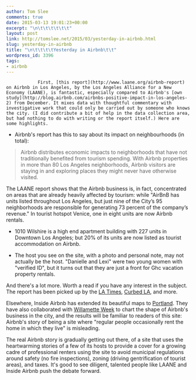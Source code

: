 ```yaml
---
author: Tom Slee
comments: true
date: 2015-03-13 19:01:23+00:00
excerpt: "\n\t\t\t\t\t\t"
layout: post
link: http://tomslee.net/2015/03/yesterday-in-airbnb.html
slug: yesterday-in-airbnb
title: "\n\t\t\t\tYesterday in Airbnb\t\t"
wordpress_id: 3396
tags:
- airbnb
---
```



				First, [this report](http://www.laane.org/airbnb-report) on Airbnb in Los Angeles, by the Los Angeles Alliance for a New Economy (LAANE), is fantastic, especially compared to Airbnb's [own study](http://blog.airbnb.com/airbnbs-positive-impact-in-los-angeles-2) from December. It mixes data with thoughtful commentary with investigative work that could only be carried out by someone who knows the city. (I did contribute a bit of help in the data collection area, but had nothing to do with writing or the report itself.) Here are some highlights.



	
  * Airbnb's report has this to say about its impact on neighbourhoods (in total):




<blockquote>Airbnb distributes economic impacts to neighborhoods that have not traditionally benefited from tourism spending. With Airbnb properties in more than 80 Los Angeles neighborhoods, Airbnb visitors are staying in and exploring places they might never have otherwise visited.</blockquote>




The LAANE report shows that the Airbnb business is, in fact, concentrated on areas that are already heavily affected by tourism: while "AirBnB has units listed throughout Los Angeles, but just nine of the City’s 95 neighborhoods are responsible for generating 73 percent of the company’s revenue." In tourist hotspot Venice, one in eight units are now Airbnb rentals.






	
  * 1010 Wilshire is a high end apartment building with 227 units in Downtown Los Angeles; but 20% of its units are now listed as tourist accommodation on Airbnb.

	
  * The host you see on the site, with a photo and personal note, may not actually be the host. "Danielle and Lexi" were two young women with "verified ID", but it turns out that they are just a front for Ghc vacation property rentals.


And there's a lot more. Worth a read if you have any interest in the subject. The report has been picked up by the [LA Times](http://www.latimes.com/business/realestate/la-fi-airbnb-housing-market-20150311-story.html#page=1), [Curbed LA](http://la.curbed.com/archives/2015/03/airbnb_neighborhoods_los_angeles.php), and more.

Elsewhere, Inside Airbnb has extended its beautiful maps to [Portland](http://insideairbnb.com/portland/). They have also collaborated with [Willamette Week](http://www.wweek.com/portland/article-24210-air_invasion.html) to chart the shape of Airbnb's business in the city, and the results will be familiar to readers of this site: Airbnb's story of being a site where "regular people occasionally rent the home in which they live" is misleading.

The real Airbnb story is gradually getting out there, of a site that uses the heartwarming stories of a few of its hosts to provide a cover for a growing cadre of professional renters using the site to avoid municipal regulations around safety (no fire inspections), zoning (driving gentrification of tourist areas), and taxes. It's good to see diligent, talented people like LAANE and Inside Airbnb push the debate forward.		
